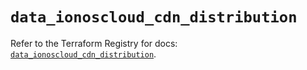 # `data_ionoscloud_cdn_distribution`

Refer to the Terraform Registry for docs: [`data_ionoscloud_cdn_distribution`](https://registry.terraform.io/providers/ionos-cloud/ionoscloud/6.7.6/docs/data-sources/cdn_distribution).
